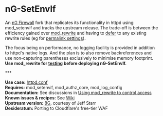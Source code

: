 # nG-SetEnvIf
An [nG Firewall](https://perishablepress.com/ng-firewall/) fork that replicates its functionality in httpd using mod_setenvif and tracks the upstream release. The trade-off is between the efficiency gained over [mod_rewrite](https://httpd.apache.org/docs/2.4/rewrite/avoid.html) and having to [defer](https://www.webmasterworld.com/apache/4572958.htm) to any existing rewrite rules (eg for [permalink settings](https://glennmessersmith.com/pages/wphtaccess.html)).

The focus being on performance, no logging facility is provided in addition to httpd's native logs. And the plan is to also remove backreferences and use non-capturing parentheses exclusively to minimise memory footprint. **Use mod_rewrite for [testing](https://perishablepress.com/ng-firewall-logging/) before deploying nG-SetEnvIf.**

\***

**Use case:** [httpd.conf](https://httpd.apache.org/docs/2.4/howto/htaccess.html#when)  
**Requires:** mod_setenvif, mod_authz_core, mod_log_config  
**Documentation:** See discussions in [Using mod_rewrite to control access](https://httpd.apache.org/docs/2.4/rewrite/access.html)  
**Known issues & recipes:** See [Wiki](https://github.com/t18d/nG-SetEnvIf/wiki/Known-Issues)  
**Upstream version:** [8G](https://perishablepress.com/8g-firewall/), courtesy of Jeff Starr  
**Desideratum:** Porting to Cloudflare's free-tier WAF
